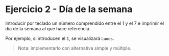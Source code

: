 # Ejercicio 2 - Día de la semana

Introducir por teclado un número comprendido entre el 1 y el 7 e imprimir el día de la semana al que hace referencia.

Por ejemplo, si introducen el `1`, se visualizará `Lunes`.

> Nota: implementarlo con alternativa simple y múltiple.